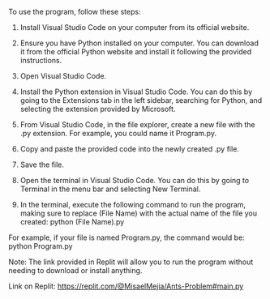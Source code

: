 To use the program, follow these steps:

1. Install Visual Studio Code on your computer from its official website.

2. Ensure you have Python installed on your computer. You can download it from the official Python website and install it following the provided instructions.

3. Open Visual Studio Code.

4. Install the Python extension in Visual Studio Code. You can do this by going to the Extensions tab in the left sidebar, searching for Python, and selecting the extension provided by Microsoft.

5. From Visual Studio Code, in the file explorer, create a new file with the .py extension. For example, you could name it Program.py.

6. Copy and paste the provided code into the newly created .py file.

7. Save the file.

8. Open the terminal in Visual Studio Code. You can do this by going to Terminal in the menu bar and selecting New Terminal.

9. In the terminal, execute the following command to run the program, making sure to replace (File Name) with the actual name of the file you created: python (File Name).py

For example, if your file is named Program.py, the command would be: python Program.py

Note: The link provided in Replit will allow you to run the program without needing to download or install anything.

Link on Replit: https://replit.com/@MisaelMejia/Ants-Problem#main.py